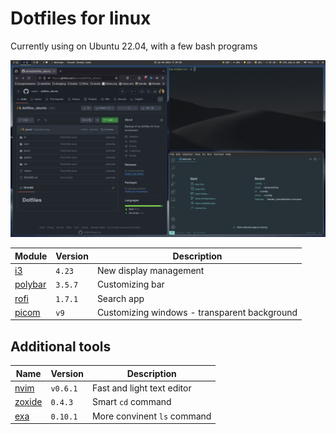 # Dotfiles for linux
Currently using on Ubuntu 22.04, with a few bash programs

![Screenshot](assets/bg.png)

| Module | Version | Description
| -      | -       | -
| [i3](https://i3wm.org/) | `4.23`| New display management
| [polybar](https://github.com/polybar/polybar) | `3.5.7`| Customizing bar
| [rofi](https://github.com/davatorium/rofi) | `1.7.1`| Search app
| [picom](https://github.com/yshui/picom) | `v9`| Customizing windows - transparent background


## Additional tools

| Name | Version | Description
| - | - | -
| [nvim](https://github.com/neovim/neovim) | `v0.6.1` | Fast and light text editor
| [zoxide](https://github.com/ajeetdsouza/zoxide) | `0.4.3` | Smart `cd` command
| [exa](https://github.com/ogham/exa) | `0.10.1` | More convinent `ls` command

